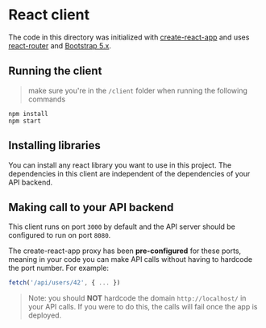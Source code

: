# React client

The code in this directory was initialized with [create-react-app](https://create-react-app.dev/) and uses [react-router](https://reactrouter.com/en/main) and [Bootstrap 5.x](https://getbootstrap.com/docs/5.2/getting-started/introduction/).

## Running the client

> make sure you're in the `/client` folder when running the following commands

```
npm install
npm start
```

## Installing libraries

You can install any react library you want to use in this project. The dependencies in this client are independent of the dependencies of your API backend.

## Making call to your API backend

This client runs on port `3000` by default and the API server should be configured to run on port `8080`.

The create-react-app proxy has been **pre-configured** for these ports, meaning in your code you can make API calls without having to hardcode the port number. For example:

```js
fetch('/api/users/42', { ... })
```

> Note: you should **NOT** hardcode the domain `http://localhost/` in your API calls. If you were to do this, the calls will fail once the app is deployed.
